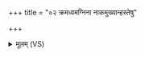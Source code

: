 +++
title = "०२ क्रमध्वमग्निना नाकमुख्यान्हस्तेषु"

+++
<details><summary>मूलम् (VS)</summary>

क्रम॑ध्वम॒ग्निना॒ नाक॒मुख्या॒न्हस्ते॑षु॒ बिभ्र॑तः।  
दि॒वस्पृ॒ष्ठं स्व॑र्ग॒त्वा मि॒श्रा दे॒वेभि॑राध्वम् ॥
</details>